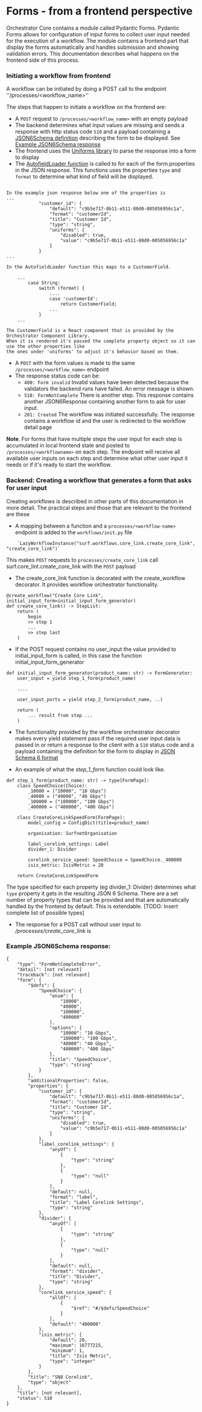 # Forms - from a frontend perspective

Orchestrator Core contains a module called Pydantic Forms. Pydantic Forms allows for configuration of input forms to collect user input needed for the execution of a workflow. The module contains a frontend part that display the forms automatically and handles submission and showing validation errors. This documentation describes what happens on the frontend side of this process.

### Initiating a workflow from frontend

A workflow can be initiated by doing a POST call to the endpoint ''/processes/<workflow_name>''

The steps that happen to initiate a workflow on the frontend are:

-   A `POST` request to `/processes/<workflow_name>` with an empty payload
-   The backend determines what input values are missing and sends a response with http status code `510` and a payload containing a [JSON6Schema definition][2] describing the form to be displayed. See [Example JSON6Schema response](#example-json6schema-response)
-   The frontend uses the [Uniforms library][1] to parse the response into a form to display
-   The [AutofieldLoader function][3] is called to for each of the form.properties in the JSON response. This functions uses the properties `type` and `format` to determine what kind of field will be displayed.

```

In the example json response below one of the properties is
...
            "customer_id": {
                "default": "c9b5e717-0b11-e511-80d0-005056956c1a",
                "format": "customerId",
                "title": "Customer Id",
                "type": "string",
                "uniforms": {
                    "disabled": true,
                    "value": "c9b5e717-0b11-e511-80d0-005056956c1a"
                }
            }
...

In the AutofieldLoader function this maps to a CustomerField.

    ...
        case String:
            switch (format) {
                ....
                case 'customerId':
                    return CustomerField;
                ...
            }
    ...

The CustomerField is a React component that is provided by the Orchestrator Component Library.
When it is rendered it's passed the complete property object so it can use the other properties like
the ones under 'uniforms' to adjust it's behavior based on them.
```

-   A `POST` with the form values is made to the same `/processes/<workflow_name>` endpoint
-   The response status code can be:
    -   `400: Form invalid` Invalid values have been detected because the validators the backend runs have failed. An error message is shown.
    -   `510: FormNotComplete` There is another step. This response contains another JSON6Response containing another form to ask for user input.
    -   `201: Created` The workflow was initiated successfully. The response contains a workflow id and the user is redirected to the workflow detail page

**Note**. For forms that have multiple steps the user input for each step is accumulated in local frontend state and posted to `/processes/<workflowname>` on each step. The endpoint will receive all available user inputs on each step and determine what other user input it needs or if it's ready to start the workflow.

### Backend: Creating a workflow that generates a form that asks for user input

Creating workflows is described in other parts of this documentation in more detail. The practical steps and those that are relevant to the frontend
are these

-   A mapping between a function and a `processes/<workflow-name>` endpoint is added to the `workflows/init.py` file

```
    `LazyWorkflowInstance("surf.workflows.core_link.create_core_link", "create_core_link")`
```

This makes `POST` requests to `processes/create_core_link` call surf.core_lint.create_core_link with the `POST` payload

-   The create_core_link function is decorated with the create_workflow decorator. It provides workflow orchestrator functionality.

```
@create_workflow("Create Core Link", initial_input_form=initial_input_form_generator)
def create_core_link() -> StepList:
    return (
        begin
        >> step 1
        ...
        >> step last
    )
```

-   If the POST request contains no user_input the value provided to initial_input_form is called, in this case the function initial_input_form_generator

```
def initial_input_form_generator(product_name: str) -> FormGenerator:
    user_input = yield step_1_form(product_name)

    ....

    user_input_ports = yield step_2_form(product_name, ..)

    return (
        ... result from step ...
    )
```

-   The functionality provided by the workflow orchestrator decorator makes every yield statement pass if the required user input data is passed in or return a response to the client with a `510` status code and a payload containing the definition for the form to display in [JSON Schema 6 format](https://json-schema.org/draft-06/json-schema-release-notes)

-   An example of what the _step_1_form_ function could look like.

```
def step_1_form(product_name: str) -> type[FormPage]:
    class SpeedChoice(Choice):
        _10000 = ("10000", "10 Gbps")
        _40000 = ("40000", "40 Gbps")
        _100000 = ("100000", "100 Gbps")
        _400000 = ("400000", "400 Gbps")

    class CreateCoreLinkSpeedForm(FormPage):
        model_config = ConfigDict(title=product_name)

        organisation: SurfnetOrganisation

        label_corelink_settings: Label
        divider_1: Divider

        corelink_service_speed: SpeedChoice = SpeedChoice._400000
        isis_metric: IsisMetric = 20

    return CreateCoreLinkSpeedForm
```

The type specified for each property (eg divider_1: Divider) determines what `type` property it gets in the resulting JSON 6 Schema. There are a set number of property types that can be provided and that are automatically handled by the frontend by default. This is extendable. [TODO: Insert complete list of possible types]

-   The response for a POST call without user input to _<wfo-url>/processes/create_core_link_ is

### Example JSON6Schema response:

```
{
    "type": "FormNotCompleteError",
    "detail": [not relevant]
    "traceback": [not relevant]
    "form": {
        "$defs": {
            "SpeedChoice": {
                "enum": [
                    "10000",
                    "40000",
                    "100000",
                    "400000"
                ],
                "options": {
                    "10000": "10 Gbps",
                    "100000": "100 Gbps",
                    "40000": "40 Gbps",
                    "400000": "400 Gbps"
                },
                "title": "SpeedChoice",
                "type": "string"
            }
        },
        "additionalProperties": false,
        "properties": {
            "customer_id": {
                "default": "c9b5e717-0b11-e511-80d0-005056956c1a",
                "format": "customerId",
                "title": "Customer Id",
                "type": "string",
                "uniforms": {
                    "disabled": true,
                    "value": "c9b5e717-0b11-e511-80d0-005056956c1a"
                }
            },
            "label_corelink_settings": {
                "anyOf": [
                    {
                        "type": "string"
                    },
                    {
                        "type": "null"
                    }
                ],
                "default": null,
                "format": "label",
                "title": "Label Corelink Settings",
                "type": "string"
            },
            "divider": {
                "anyOf": [
                    {
                        "type": "string"
                    },
                    {
                        "type": "null"
                    }
                ],
                "default": null,
                "format": "divider",
                "title": "Divider",
                "type": "string"
            },
            "corelink_service_speed": {
                "allOf": [
                    {
                        "$ref": "#/$defs/SpeedChoice"
                    }
                ],
                "default": "400000"
            },
            "isis_metric": {
                "default": 20,
                "maximum": 16777215,
                "minimum": 1,
                "title": "Isis Metric",
                "type": "integer"
            }
        },
        "title": "SN8 Corelink",
        "type": "object"
    },
    "title": [not relevant],
    "status": 510
}
```

[1]: (https://www.npmjs.com/package/uniforms)
[2]: (https://json-schema.org/draft-06/json-schema-release-notes)
[3]: (https://github.com/workfloworchestrator/orchestrator-ui-library/blob/main/packages/orchestrator-ui-components/src/components/WfoForms/AutoFieldLoader.tsx)
